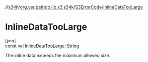 //[s34k](../../../index.md)/[org.veupathdb.lib.s3.s34k](../index.md)/[S3ErrorCode](index.md)/[InlineDataTooLarge](-inline-data-too-large.md)

# InlineDataTooLarge

[jvm]\
const val [InlineDataTooLarge](-inline-data-too-large.md): [String](https://kotlinlang.org/api/latest/jvm/stdlib/kotlin/-string/index.html)

The inline data exceeds the maximum allowed size.
